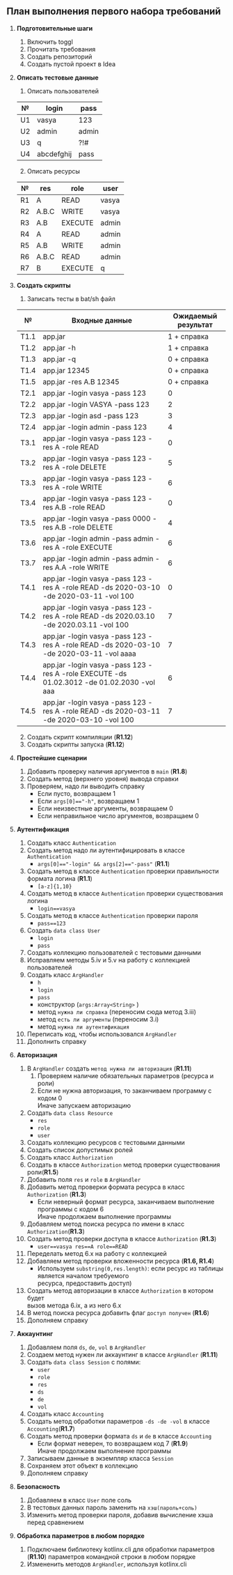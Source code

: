 ## План выполнения первого набора требований

1. **Подготовительные шаги**
    1. Включить toggl
    2. Прочитать требования
    3. Создать репозиторий
    4. Создать пустой проект в Idea

2. **Описать тестовые данные**
    1. Описать пользователей  
     
     № | login | pass 
     --- | --- | ---  
     U1 | vasya | 123  
     U2 | admin | admin  
     U3 | q | ?!#  
     U4 | abcdefghij | pass
    
    2. Описать ресурсы  
     
     № | res | role | user
     --- | --- | --- | ---
     R1 | A | READ | vasya
     R2 | A.B.C | WRITE | vasya
     R3 | A.B | EXECUTE | admin
     R4 | A | READ | admin
     R5 | A.B | WRITE | admin
     R6 | A.B.C | READ | admin
     R7 | B | EXECUTE | q
 
3. **Создать скрипты**
    1. Записать тесты в bat/sh файл
     
     № | Входные данные | Ожидаемый результат
      --- | --- | ---
     T1.1 | app.jar | 1 + справка
     T1.2 | app.jar -h | 1 + справка
     T1.3 | app.jar -q | 0 + справка
     Т1.4 | app.jar 12345 | 0 + справка
     T1.5 | app.jar -res A.B 12345 | 0 + справка
     T2.1 | app.jar -login vasya -pass 123 | 0
     T2.2 | app.jar -login VASYA -pass 123 | 2
     T2.3 | app.jar -login asd -pass 123 | 3
     T2.4 | app.jar -login admin -pass 123 | 4
     T3.1 | app.jar -login vasya -pass 123 -res A -role READ | 0
     T3.2 | app.jar -login vasya -pass 123 -res A -role DELETE | 5
     T3.3 | app.jar -login vasya -pass 123 -res A -role WRITE | 6
     T3.4 | app.jar -login vasya -pass 123 -res A.B -role READ | 0
     T3.5 | app.jar -login vasya -pass 0000 -res A.B -role DELETE | 4
     T3.6 | app.jar -login admin -pass admin -res A -role EXECUTE | 6
     T3.7 | app.jar -login admin -pass admin -res A.A -role WRITE | 6
     T4.1 | app.jar -login vasya -pass 123 -res A -role READ -ds 2020-03-10 -de 2020-03-11 -vol 100 | 0
     T4.2 | app.jar -login vasya -pass 123 -res A -role READ -ds 2020.03.10 -de 2020.03.11 -vol 100 | 7
     T4.3 | app.jar -login vasya -pass 123 -res A -role READ -ds 2020-03-10 -de 2020-03-11 -vol aaaa | 7
     T4.4 | app.jar -login vasya -pass 123 -res A -role EXECUTE -ds 01.02.3012 -de 01.02.2030 -vol aaa | 6
     T4.5 | app.jar -login vasya -pass 123 -res A -role READ -ds 2020-03-11 -de 2020-03-10 -vol 100 | 7
     
     2. Создать скрипт компиляции (**R1.12**)
     3. Создать скрипты запуска (**R1.12**)
 
4. **Простейшие сценарии**
     1. Добавить проверку наличия аргументов в `main` (**R1.8**)
     2. Создать метод (верхнего уровня) вывода справки
     3. Проверяем, надо ли выводить справку 
        + Если пусто, возвращаем 1
        + Если `args[0]=="-h"`, возвращаем 1
        + Если неизвестные аргументы, возвращаем 0
        + Если неправильное число аргументов, возвращаем 0
 
5. **Аутентификация**
     1. Создать класс `Authentication`
     2. Создать метод надо ли аутентифицировать в классе `Authentication`
        + `args[0]=="-login" && args[2]=="-pass"` (**R1.1**)
     3. Создать метод в классе `Authentication` проверки правильности формата логина (**R1.1**)
        + `[a-z]{1,10}`
     4. Создать метод в классе `Authentication` проверки существования логина
         + `login==vasya`
     5. Создать метод в классе `Authentication` проверки пароля
         + `pass==123`
     6. Создать `data class User`
         + `login`
         + `pass`
     7. Создать коллекцию пользователей с тестовыми данными
     8. Исправляем методы 5.iv и 5.v на работу с коллекцией пользователей
     9. Создать класс `ArgHandler` 
        + `h`
        + `login`
        + `pass`
        + конструктор (`args:Array<String>` )
        + метод `нужна ли справка` (переносим сюда метод 3.iii)
        + метод `есть ли аргументы` (переносим 3.i)
        + метод `нужна ли аутентификация`
     10. Переписать код, чтобы использовался `ArgHandler`
     11. Дополнить справку
 
 6. **Авторизация**
     1. В `ArgHandler` создать `метод нужна ли авторизация` (**R1.11**)
        1. Проверяем наличие обязательных параметров (ресурса и роли)
        2. Если не нужна авторизация, то заканчиваем программу с кодом 0  
        Иначе запускаем авторизацию
     2. Создать `data class Resource`
         + `res`
         + `role`
         + `user`
     3. Создать коллекцию ресурсов с тестовыми данными 
     4. Создать список допустимых ролей
     5. Создать класс `Authorization` 
     6. Создать в классе `Authorization` метод проверки существования роли(**R1.5**)
     7. Добавить поля `res` и `role` в `ArgHandler`
     8. Добавить метод проверки формата ресурса в класс `Authorization` (**R1.3**)
         + Если неверный формат ресурса, заканчиваем выполнение программы с кодом 6  
          Иначе продолжаем выполнение программы
     9. Добавляем метод поиска ресурса по имени в класс `Authorization`(**R1.3**)
     10. Создать метод проверки доступа в классе `Authorization` (**R1.3**)
         + `user==vasya res==A role==READ`
     11. Переделать метод 6.x на работу с коллекцией
     12. Добавляем метод проверки вложенности ресурса (**R1.6, R1.4**) 
         + Используем `substring(0,res.length)`:
         если ресурс из таблицы является началом требуемого  
         ресурса, предоставить доступ)
     13. Создать метод авторизации в классе `Authorization` в котором будет  
         вызов метода 6.ix, а из него 6.x
     14. В метод поиска ресурса добавить флаг `доступ получен` (**R1.6**)
     15. Дополняем справку
 
7. **Аккаунтинг**
     1. Добавляем поля `ds`, `de`, `vol` в `ArgHandler` 
     2. Создаем метод нужен ли аккаунтинг в классе `ArgHandler` (**R1.11**)
     3. Создать `data class Session` c полями:
        + `user`
        + `role`
        + `res`
        + `ds`
        + `de`
        + `vol`
     4. Создать класс `Accounting` 
     4. Создать метод обработки параметров `-ds -de -vol` в классе `Accounting`(**R1.7**)
     5. Создать метод проверки формата `ds` и `de` в классе `Accounting`
        + Если формат неверен, то возвращаем код 7 (**R1.9**)  
          Иначе продолжаем выполнение программы
     6. Записываем данные в экземпляр класса `Session`
     7. Сохраняем этот объект в коллекцию
     8. Дополняем справку

8. **Безопасность**
    1. Добавляем в класс `User` поле соль
    2. В тестовых данных пароль заменить на `хэш(пароль+соль)`
    2. Изменить метод проверки пароля, добавив вычисление хэша перед сравнением
        
9. **Обработка параметров в любом порядке**
     1. Подключаем библиотеку kotlinx.cli для обработки параметров (**R1.10**)
        параметров командной строки в любом порядке
     2. Измененить методов `ArgHandler`, используя kotlinx.cli